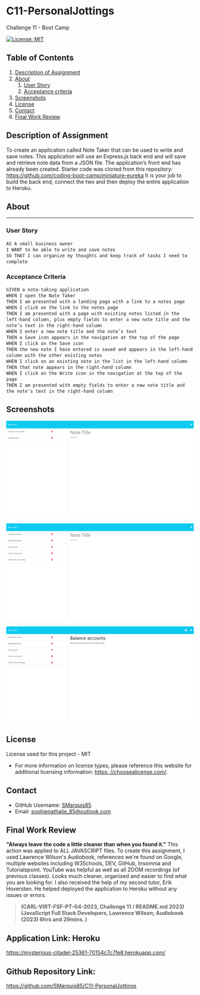# C11-PersonalJottings
Challenge 11 - Boot Camp

[![License: MIT](https://img.shields.io/badge/License-MIT-yellow.svg)](https://opensource.org/licenses/MIT)


## Table of Contents

  1. [Description of Assignment](#description-of-assignment)
  2. [About](#about)
      1. [User Story](#user-story)
      2. [Acceptance criteria](#acceptance-criteria)
  3. [Screenshots](#screenshots)
  4. [License](#license)
  5. [Contact](#Contact)
  6. [Final Work Review](#final-work-review)


  ## Description of Assignment

  To create an application called Note Taker that can be used to write and save notes. This application will use an Express.js back end and will save and retrieve note data from a JSON file. The application’s front end has already been created. Starter code was cloned from this repository: https://github.com/coding-boot-camp/miniature-eureka  It is your job to build the back end, connect the two and then deploy the entire application to Heroku.


  ## About 

---
### User Story

```
AS A small business owner
I WANT to be able to write and save notes
SO THAT I can organize my thoughts and keep track of tasks I need to complete

```
### Acceptance Criteria

```
GIVEN a note-taking application
WHEN I open the Note Taker
THEN I am presented with a landing page with a link to a notes page
WHEN I click on the link to the notes page
THEN I am presented with a page with existing notes listed in the left-hand column, plus empty fields to enter a new note title and the note’s text in the right-hand column
WHEN I enter a new note title and the note’s text
THEN a Save icon appears in the navigation at the top of the page
WHEN I click on the Save icon
THEN the new note I have entered is saved and appears in the left-hand column with the other existing notes
WHEN I click on an existing note in the list in the left-hand column
THEN that note appears in the right-hand column
WHEN I click on the Write icon in the navigation at the top of the page
THEN I am presented with empty fields to enter a new note title and the note’s text in the right-hand column
```

## Screenshots

![images/HEROKU3.png](images/HEROKU3.png)

![images/HEROKU4.png](images/HEROKU4.png)

![images/HEROKU5.png](images/HEROKU5.png)


## License

License used for this project - MIT
  * For more information on license types, please reference this website
  for additional licensing information: [https: //choosealicense.com/](https://choosealicense.com/).


  ## Contact

  * GitHub Username: [SMarquis85](https://github.com/SMarquis85)
  * Email: sophienathalie_85@outlook.com


  ## Final Work Review

**"Always leave the code a little cleaner than when you found it."**  This action was applied to ALL JAVASCRIPT files. To create this assignment, I used Lawrence Wilson's Audiobook, references we're found on Google, multiple websites including W3Schools, DEV, GitHub, Insomnia and Tutorialspoint. YouTube was helpful as well as all ZOOM recordings (of previous classes). Looks much cleaner, organised and easier to find what you are looking for. I also received the help of my second tutor, Erik Hoversten. He helped deployed the application to Heroku without any issues or errors.

> **(CARL-VIRT-FSF-PT-04-2023, Challenge 11 / README.md 2023)**
> **(JavaScript Full Stack Developers, Lawrence Wilson; Audiobook (2023) 6hrs and 29mins. )**

## Application Link: Heroku
https://mysterious-citadel-25361-70154c7c7fe8.herokuapp.com/ 

## Github Repository Link:
https://github.com/SMarquis85/C11-PersonalJottings 